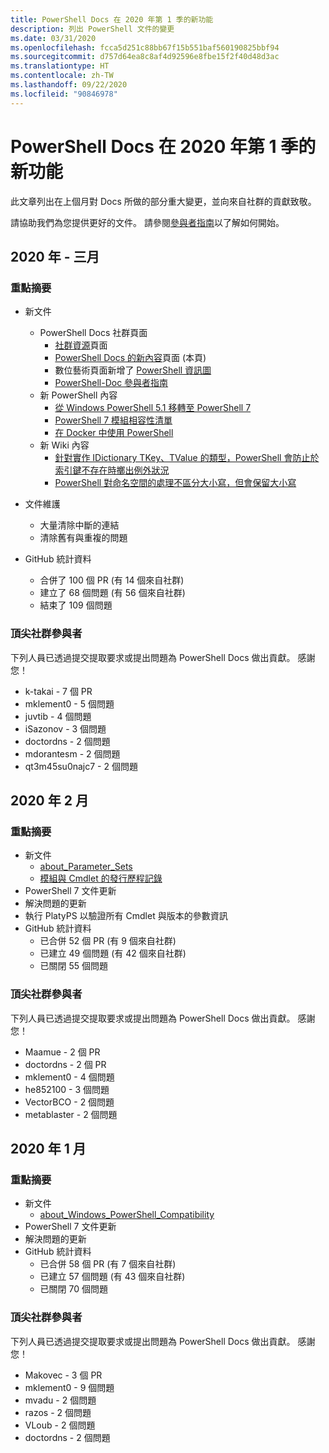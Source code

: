 ```yaml
---
title: PowerShell Docs 在 2020 年第 1 季的新功能
description: 列出 PowerShell 文件的變更
ms.date: 03/31/2020
ms.openlocfilehash: fcca5d251c88bb67f15b551baf560190825bbf94
ms.sourcegitcommit: d757d64ea8c8af4d92596e8fbe15f2f40d48d3ac
ms.translationtype: HT
ms.contentlocale: zh-TW
ms.lasthandoff: 09/22/2020
ms.locfileid: "90846978"
---
```

# <a name="whats-new-in-powershell-docs-for-2020-q1"></a>PowerShell Docs 在 2020 年第 1 季的新功能

此文章列出在上個月對 Docs 所做的部分重大變更，並向來自社群的貢獻致敬。

請協助我們為您提供更好的文件。 請參閱[參與者指南][contrib]以了解如何開始。

## <a name="2020-march"></a>2020 年 - 三月

### <a name="highlights"></a>重點摘要

- 新文件
  - PowerShell Docs 社群頁面
    - [社群資源](/powershell/scripting/community/community-support)頁面
    - [PowerShell Docs 的新內容](#2020-march)頁面 (本頁)
    - 數位藝術頁面新增了 [PowerShell 資訊圖](https://github.com/MicrosoftDocs/PowerShell-Docs/blob/staging/assets/PowerShell_7_Infographic.pdf)
    - [PowerShell-Doc 參與者指南](/powershell/scripting/community/contributing/overview?view=powershell-7)
  - 新 PowerShell 內容
    - [從 Windows PowerShell 5.1 移轉至 PowerShell 7](/powershell/scripting/whats-new/migrating-from-windows-powershell-51-to-powershell-7)
    - [PowerShell 7 模組相容性清單](/PowerShell/scripting/whats-new/module-compatibility)
    - [在 Docker 中使用 PowerShell](/powershell/scripting/install/powershell-in-docker)
  - 新 Wiki 內容
    - [針對實作 IDictionary TKey、TValue 的類型，PowerShell 會防止於索引鍵不存在時擲出例外狀況](https://github.com/MicrosoftDocs/PowerShell-Docs/wiki/PowerShell-prevents-exceptions-for-non-existent-keys-for-types-that-implement-IDictionary-TKey,-TValue-)
    - [PowerShell 對命名空間的處理不區分大小寫，但會保留大小寫](https://github.com/MicrosoftDocs/PowerShell-Docs/wiki/PowerShell's-treatment-of-namespaces-is-case-insensitive-but-case-preserving)

- 文件維護
  - 大量清除中斷的連結
  - 清除舊有與重複的問題

- GitHub 統計資料
  - 合併了 100 個 PR (有 14 個來自社群)
  - 建立了 68 個問題 (有 56 個來自社群)
  - 結束了 109 個問題

### <a name="top-community-contributors"></a>頂尖社群參與者

下列人員已透過提交提取要求或提出問題為 PowerShell Docs 做出貢獻。 感謝您！

- k-takai - 7 個 PR
- mklement0 - 5 個問題
- juvtib - 4 個問題
- iSazonov - 3 個問題
- doctordns - 2 個問題
- mdorantesm - 2 個問題
- qt3m45su0najc7 - 2 個問題

## <a name="2020-february"></a>2020 年 2 月

### <a name="highlights"></a>重點摘要

- 新文件
  - [about_Parameter_Sets](/powershell/module/microsoft.powershell.core/about/about_parameter_sets)
  - [模組與 Cmdlet 的發行歷程記錄](/powershell/scripting/whats-new/cmdlet-versions)
- PowerShell 7 文件更新
- 解決問題的更新
- 執行 PlatyPS 以驗證所有 Cmdlet 與版本的參數資訊
- GitHub 統計資料
  - 已合併 52 個 PR (有 9 個來自社群)
  - 已建立 49 個問題 (有 42 個來自社群)
  - 已關閉 55 個問題

### <a name="top-community-contributors"></a>頂尖社群參與者

下列人員已透過提交提取要求或提出問題為 PowerShell Docs 做出貢獻。 感謝您！

- Maamue - 2 個 PR
- doctordns - 2 個 PR
- mklement0 - 4 個問題
- he852100 - 3 個問題
- VectorBCO - 2 個問題
- metablaster - 2 個問題

## <a name="2020-january"></a>2020 年 1 月

### <a name="highlights"></a>重點摘要

- 新文件
  - [about_Windows_PowerShell_Compatibility](/powershell/module/microsoft.powershell.core/about/about_Windows_PowerShell_Compatibility)
- PowerShell 7 文件更新
- 解決問題的更新
- GitHub 統計資料
  - 已合併 58 個 PR (有 7 個來自社群)
  - 已建立 57 個問題 (有 43 個來自社群)
  - 已關閉 70 個問題

### <a name="top-community-contributors"></a>頂尖社群參與者

下列人員已透過提交提取要求或提出問題為 PowerShell Docs 做出貢獻。 感謝您！

- Makovec - 3 個 PR
- mklement0 - 9 個問題
- mvadu - 2 個問題
- razos - 2 個問題
- VLoub - 2 個問題
- doctordns - 2 個問題

<!-- Link references -->
[contrib]: contributing/overview.md
